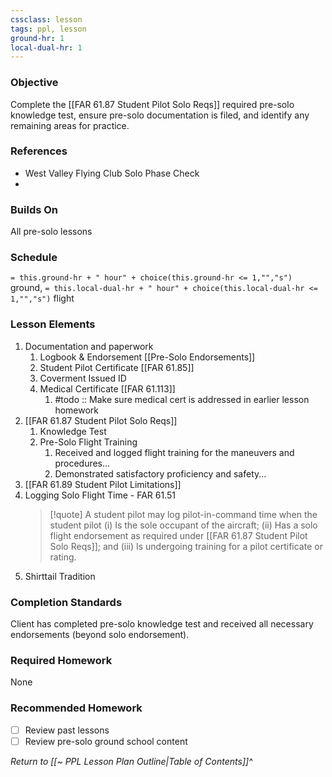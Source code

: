 ```yaml
---
cssclass: lesson
tags: ppl, lesson
ground-hr: 1
local-dual-hr: 1
---
```

### Objective
Complete the [[FAR 61.87 Student Pilot Solo Reqs]] required pre-solo knowledge test, ensure pre-solo documentation is filed, and identify any remaining areas for practice.

### References
- West Valley Flying Club Solo Phase Check
- 

### Builds On
All pre-solo lessons

### Schedule
`= this.ground-hr + " hour" + choice(this.ground-hr <= 1,"","s")` ground, `= this.local-dual-hr + " hour" + choice(this.local-dual-hr <= 1,"","s")` flight

### Lesson Elements
1. Documentation and paperwork
	1. Logbook & Endorsement [[Pre-Solo Endorsements]]
	2. Student Pilot Certificate [[FAR 61.85]]
	3. Coverment Issued ID
	4. Medical Certificate [[FAR 61.113]] 
		1. #todo :: Make sure medical cert is addressed in earlier lesson homework
2. [[FAR 61.87 Student Pilot Solo Reqs]]
	1. Knowledge Test
	2. Pre-Solo Flight Training
		1. Received and logged flight training for the maneuvers and procedures...
		2. Demonstrated satisfactory proficiency and safety...
3. [[FAR 61.89 Student Pilot Limitations]]
4. Logging Solo Flight Time - FAR 61.51 
   > [!quote] A student pilot may log pilot-in-command time when the student pilot (i) Is the sole occupant of the aircraft; (ii) Has a solo flight endorsement as required under [[FAR 61.87 Student Pilot Solo Reqs]]; and (iii) Is undergoing training for a pilot certificate or rating.
4. Shirttail Tradition

### Completion Standards
Client has completed pre-solo knowledge test and received all necessary endorsements (beyond solo endorsement).

### Required Homework
None

### Recommended Homework
- [ ] Review past lessons
- [ ] Review pre-solo ground school content

*Return to [[~ PPL Lesson Plan Outline|Table of Contents]]^*